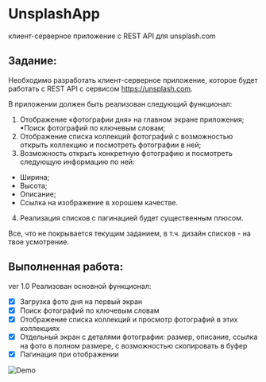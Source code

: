 # UnsplashApp
клиент-серверное приложение с REST API для unsplash.com

## Задание:

Необходимо разработать клиент-серверное приложение, которое будет работать c REST API с сервисом https://unsplash.com.

В приложении должен быть реализован следующий функционал:
1) Отображение «фотографии дня» на главном экране приложения; •Поиск фотографий по ключевым словам;
2) Отображение списка коллекций фотографий с возможностью открыть
 коллекцию и посмотреть фотографии в ней;
3) Возможность открыть конкретную фотографию и посмотреть следующую информацию по ней:
- Ширина;
- Высота;
- Описание;
- Ссылка на изображение в хорошем качестве.
4) Реализация списков с пагинацией будет существенным плюсом.

Все, что не покрывается текущим заданием, в т.ч. дизайн списков - на твое усмотрение.

## Выполненная работа:
ver 1.0 
Реализован основной функционал:
-[x] Загрузка фото дня на первый экран
-[x] Поиск фотографий по ключевым словам
-[x] Отображение списка коллекций и просмотр фотографий в этих коллекциях
-[x] Отдельный экран с деталями фотографии: размер, описание, ссылка на фото в полном размере, с возможностью скопировать в буфер
-[x] Пагинация при отображении

![Demo](https://github.com/flyer2001/UnsplashApp/blob/ver_1_0_release/Demo.gif)
